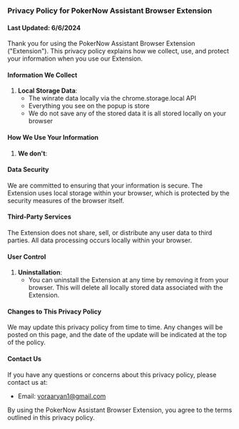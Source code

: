 ### Privacy Policy for PokerNow Assistant Browser Extension

#### Last Updated: 6/6/2024

Thank you for using the PokerNow Assistant Browser Extension ("Extension"). This privacy policy explains how we collect, use, and protect your information when you use our Extension.

#### Information We Collect

1. **Local Storage Data**:
   - The winrate data locally via the chrome.storage.local API
   - Everything you see on the popup is store
   - We do not save any of the stored data it is all stored locally on your browser

#### How We Use Your Information

1. **We don't**:

#### Data Security

We are committed to ensuring that your information is secure. The Extension uses local storage within your browser, which is protected by the security measures of the browser itself.

#### Third-Party Services

The Extension does not share, sell, or distribute any user data to third parties. All data processing occurs locally within your browser.

#### User Control

1. **Uninstallation**:
   - You can uninstall the Extension at any time by removing it from your browser. This will delete all locally stored data associated with the Extension.

#### Changes to This Privacy Policy

We may update this privacy policy from time to time. Any changes will be posted on this page, and the date of the update will be indicated at the top of the policy.

#### Contact Us

If you have any questions or concerns about this privacy policy, please contact us at:

- Email: voraaryan1@gmail.com

By using the PokerNow Assistant Browser Extension, you agree to the terms outlined in this privacy policy.

